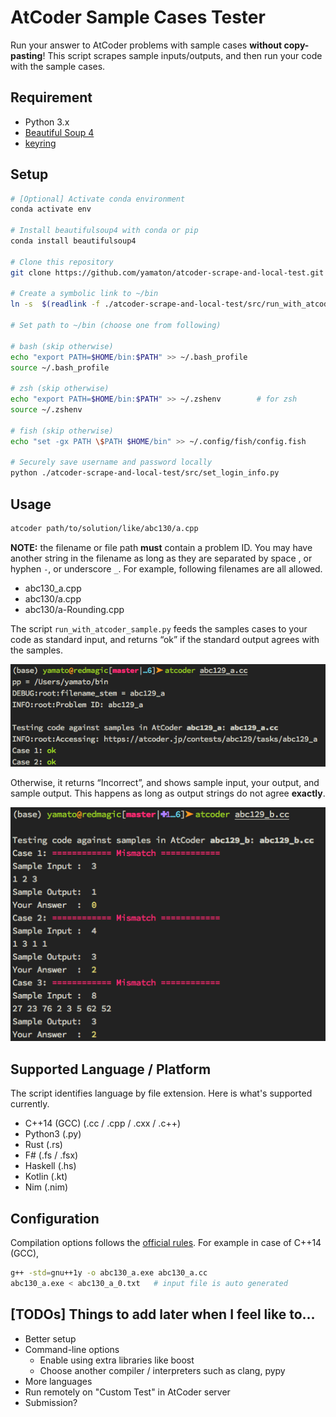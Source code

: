 # AtCoder Sample Cases Tester

Run your answer to AtCoder problems with sample cases **without copy-pasting**! This script scrapes sample inputs/outputs, and then run your code with the sample cases.


## Requirement

- Python 3.x
- [Beautiful Soup 4](<http://www.crummy.com/software/BeautifulSoup/>)
- [keyring](https://github.com/jaraco/keyring)


## Setup

```bash
# [Optional] Activate conda environment
conda activate env

# Install beautifulsoup4 with conda or pip
conda install beautifulsoup4

# Clone this repository
git clone https://github.com/yamaton/atcoder-scrape-and-local-test.git

# Create a symbolic link to ~/bin
ln -s  $(readlink -f ./atcoder-scrape-and-local-test/src/run_with_atcoder_sample.py) ~/bin/atcoder

# Set path to ~/bin (choose one from following)

# bash (skip otherwise)
echo "export PATH=$HOME/bin:$PATH" >> ~/.bash_profile
source ~/.bash_profile

# zsh (skip otherwise)
echo "export PATH=$HOME/bin:$PATH" >> ~/.zshenv        # for zsh
source ~/.zshenv

# fish (skip otherwise)
echo "set -gx PATH \$PATH $HOME/bin" >> ~/.config/fish/config.fish

# Securely save username and password locally
python ./atcoder-scrape-and-local-test/src/set_login_info.py
```


## Usage

```bash
atcoder path/to/solution/like/abc130/a.cpp
```


**NOTE:** the filename or file path **must** contain a problem ID. You may have another
string in the filename as long as they are separated by space , or hyphen
`-`, or underscore `_`. For example, following filenames are all allowed.

* abc130_a.cpp
* abc130/a.cpp
* abc130/a-Rounding.cpp


The script `run_with_atcoder_sample.py` feeds the samples cases to your code as standard input, and returns “ok” if the standard output agrees with the samples.

![](./screenshots/ok.png)



Otherwise, it returns “Incorrect”, and shows sample input, your output, and sample output. This happens as long as output strings do not agree **exactly**.

![](./screenshots/mismatch.png)



## Supported Language / Platform

The script identifies language by file extension. Here is what's supported currently.

* C++14 (GCC) (.cc / .cpp / .cxx / .c++)
* Python3 (.py)
* Rust (.rs)
* F# (.fs / .fsx)
* Haskell (.hs)
* Kotlin (.kt)
* Nim (.nim)



## Configuration

Compilation options follows the [official rules](https://atcoder.jp/contests/agc034/rules). For example in case of C++14 (GCC),

```bash
g++ -std=gnu++1y -o abc130_a.exe abc130_a.cc
abc130_a.exe < abc130_a_0.txt   # input file is auto generated
```


## [TODOs] Things to add later when I feel like to…

* Better setup
* Command-line options
  * Enable using extra libraries like boost
  * Choose another compiler / interpreters such as clang, pypy
* More languages
* Run remotely on "Custom Test" in AtCoder server
* Submission?
